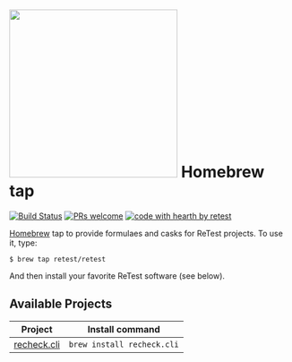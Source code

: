 # <a href="https://retest.dev"><img src="https://assets.retest.org/retest/ci/logos/retest-wordmark-screen.svg" width="300"/></a> Homebrew tap

[![Build Status](https://travis-ci.com/retest/homebrew-retest.svg?branch=master)](https://travis-ci.com/retest/homebrew-retest)
[![PRs welcome](https://img.shields.io/badge/PRs-welcome-ff69b4.svg)](https://github.com/retest/rebazer/issues?q=is%3Aissue+is%3Aopen+label%3A%22help+wanted%22)
[![code with hearth by retest](https://img.shields.io/badge/%3C%2F%3E%20with%20%E2%99%A5%20by-retest-C1D82F.svg)](https://retest.de/en/)

[Homebrew](https://brew.sh/) tap to provide formulaes and casks for ReTest projects. To use it, type:

```
$ brew tap retest/retest
```

And then install your favorite ReTest software (see below).

## Available Projects

| Project | Install command |
| - | - |
| [recheck.cli](https://github.com/retest/recheck.cli/) | `brew install recheck.cli` |
